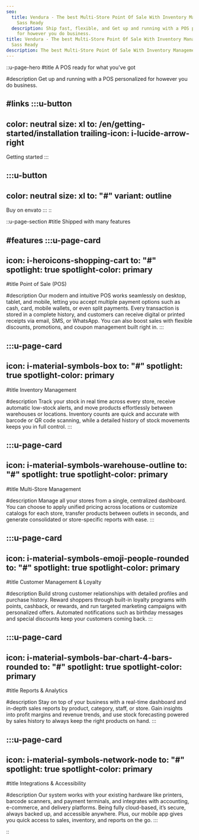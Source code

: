 ```yaml
---
seo:
  title: Vendura - The best Multi-Store Point Of Sale With Inventory Management &
    Sass Ready
  description: Ship fast, flexible, and Get up and running with a POS personalized
    for however you do business.
title: Vendura - The best Multi-Store Point Of Sale With Inventory Management &
  Sass Ready
description: The best Multi-Store Point Of Sale With Inventory Management & Sass Ready
---
```


::u-page-hero
#title
A POS ready for what you've got

#description
Get up and running with a POS personalized for however you do business.

#links
  :::u-button
  ---
  color: neutral
  size: xl
  to: /en/getting-started/installation
  trailing-icon: i-lucide-arrow-right
  ---
  Getting started
  :::

  :::u-button
  ---
  color: neutral
  size: xl
  to: "#"
  variant: outline
  ---
  Buy on envato
  :::
::

::u-page-section
#title
Shipped with many features

#features
  :::u-page-card
  ---
  icon: i-heroicons-shopping-cart
  to: "#"
  spotlight: true
  spotlight-color: primary
  ---
  #title
  Point of Sale (POS)

  #description
  Our modern and intuitive POS works seamlessly on desktop, tablet, and mobile, letting you accept multiple payment options such as cash, card, mobile wallets, or even split payments. Every transaction is stored in a complete history, and customers can receive digital or printed receipts via email, SMS, or WhatsApp. You can also boost sales with flexible discounts, promotions, and coupon management built right in.
  :::


  :::u-page-card
  ---
  icon: i-material-symbols-box
  to: "#"
  spotlight: true
  spotlight-color: primary
  ---
  #title
  Inventory Management

  #description
  Track your stock in real time across every store, receive automatic low-stock alerts, and move products effortlessly between warehouses or locations. Inventory counts are quick and accurate with barcode or QR code scanning, while a detailed history of stock movements keeps you in full control.
  :::

  :::u-page-card
  ---
  icon: i-material-symbols-warehouse-outline
  to: "#"
  spotlight: true
  spotlight-color: primary
  ---
  #title
  Multi-Store Management
  
  #description
  Manage all your stores from a single, centralized dashboard. You can choose to apply unified pricing across locations or customize catalogs for each store, transfer products between outlets in seconds, and generate consolidated or store-specific reports with ease.
  :::

  :::u-page-card
  ---
  icon: i-material-symbols-emoji-people-rounded
  to: "#"
  spotlight: true
  spotlight-color: primary
  ---
  #title
  Customer Management & Loyalty

  #description
  Build strong customer relationships with detailed profiles and purchase history. Reward shoppers through built-in loyalty programs with points, cashback, or rewards, and run targeted marketing campaigns with personalized offers. Automated notifications such as birthday messages and special discounts keep your customers coming back.
  :::

  :::u-page-card
  ---
  icon: i-material-symbols-bar-chart-4-bars-rounded
  to: "#"
  spotlight: true
  spotlight-color: primary
  ---
  #title
  Reports & Analytics

  #description
  Stay on top of your business with a real-time dashboard and in-depth sales reports by product, category, staff, or store. Gain insights into profit margins and revenue trends, and use stock forecasting powered by sales history to always keep the right products on hand.
  :::

  :::u-page-card
  ---
  icon: i-material-symbols-network-node
  to: "#"
  spotlight: true
  spotlight-color: primary
  ---
  #title
  Integrations & Accessibility

  #description
  Our system works with your existing hardware like printers, barcode scanners, and payment terminals, and integrates with accounting, e-commerce, and delivery platforms. Being fully cloud-based, it’s secure, always backed up, and accessible anywhere. Plus, our mobile app gives you quick access to sales, inventory, and reports on the go.
  :::

::
